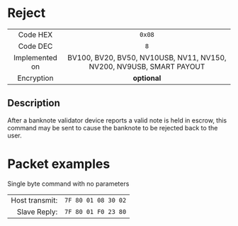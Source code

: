 # Reject

|                   |                       |
|:-----------------:|:---------------------:|
| Code HEX          | `0x08`                |
| Code DEC          | `8`                  |
| Implemented on    | BV100, BV20, BV50, NV10USB, NV11, NV150, NV200, NV9USB, SMART PAYOUT |
| Encryption        | **optional**          |

## Description
After a banknote validator device reports a valid note is held in escrow, this command may
be sent to cause the banknote to be rejected back to the user.

# Packet examples

Single byte command with no parameters

|                |                       |
|---------------:|:----------------------|
| Host transmit: | `7F 80 01 08 30 02` |
| Slave Reply:   | `7F 80 01 F0 23 80` |
